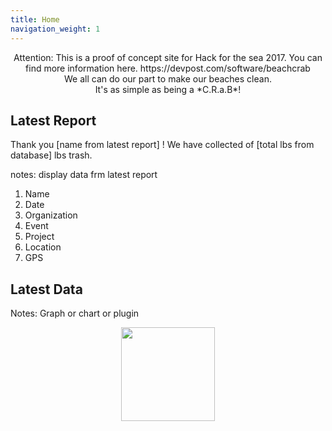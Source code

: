 ```yaml
---
title: Home
navigation_weight: 1
---
```


<center>
Attention: This is a proof of concept site for Hack for the sea 2017. You can find more information here.
https://devpost.com/software/beachcrab
<br/>
We all can do our part to make our beaches clean.
<br />
It's as simple as being a *C.R.a.B*!
</center>

## Latest Report

Thank you [name from latest report] !
We have collected  of [total lbs from database] lbs trash.

notes: display data frm latest report

1. Name
2. Date
3. Organization
4. Event
5. Project
6. Location
7. GPS

## Latest Data

Notes: Graph or chart or plugin



<center>
	<img src="https://upload.wikimedia.org/wikipedia/commons/0/0b/Caracangrejo.png" width="150px" />
</center>
